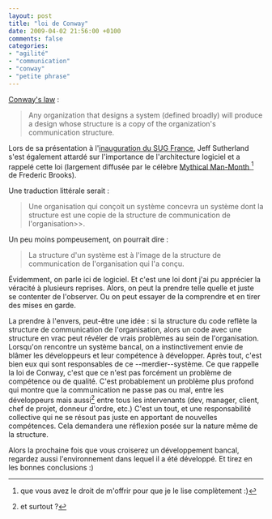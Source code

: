 ```yaml
---
layout: post
title: "loi de Conway"
date: 2009-04-02 21:56:00 +0100
comments: false
categories: 
- "agilité"
- "communication"
- "conway"
- "petite phrase"
---
```

[Conway\'s law](http://www.melconway.com/law/index.html) :

> Any organization that designs a system (defined broadly) will produce a design whose structure is a copy of the organization's communication structure.


Lors de sa présentation à l'[inauguration du SUG France](/index.php?post/2009/03/20/19-mars-2009-Inauguration-du-Scrum-User-Group-France), Jeff Sutherland s'est également attardé sur l'importance de l'architecture logiciel et a rappelé cette loi (largement diffusée par le célèbre [Mythical Man-Month ](http://www.amazon.fr/gp/product/0201835959?ie=UTF8&tag=monbloamoique-21&linkCode=as2&camp=1642&creative=19458&creativeASIN=0201835959)[^1] de Frederic Brooks).

Une traduction littérale serait : 

> Une organisation qui conçoit un système concevra un système dont la structure est une copie de la structure de communication de l'organisation>>.

Un peu moins pompeusement, on pourrait dire :

> La structure d'un système est à l'image de la structure de communication de l'organisation qui l'a conçu.

Évidemment, on parle ici de logiciel. Et c'est une loi dont j'ai pu apprécier la véracité à plusieurs reprises.
Alors, on peut la prendre telle quelle et juste se contenter de l'observer. Ou on peut essayer de la comprendre et en tirer des mises en garde.

La prendre à l'envers, peut-être une idée : si la structure du code reflète la structure de communication de l'organisation, alors un code avec une structure en vrac peut révéler de vrais problèmes au sein de l'organisation.
Lorsqu'on rencontre un système bancal, on a instinctivement envie de blâmer les développeurs et leur compétence à développer. Après tout, c'est bien eux qui sont responsables de ce --merdier--système. Ce que rappelle la loi de Conway, c'est que ce n'est pas forcément un problème de compétence ou de qualité. C'est probablement un problème plus profond qui montre que la communication ne passe pas ou mal, entre les développeurs mais aussi[^2] entre tous les intervenants (dev, manager, client, chef de projet, donneur d'ordre, etc.) C'est un tout, et une responsabilité collective qui ne se résout pas juste en apportant de nouvelles compétences. Cela demandera une réflexion posée sur la nature même de la structure.


Alors la prochaine fois que vous croiserez un développement bancal, regardez aussi l'environnement dans lequel il a été développé. Et tirez en les bonnes conclusions :)


[^1]: que vous avez le droit de m'offrir pour que je le lise complètement :)
[^2]: et surtout ?
